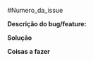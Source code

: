 #Numero_da_issue

**Descrição do bug/feature:**
<!-- Aqui você descreve sua feature ou bug de sua Pull Request. -->

**Solução**
<!-- Aqui você descreve qual sua solução e como foi a implementação. -->

**Coisas a fazer**
<!-- Aqui você diz o que deve ser feito nas próximas Pull Requests. -->

<!-- APAGAR O COMENTÁRIOS AO TERMINAR DE PREENCHER.
     PODE CLICAR EM PREVIEW PARA VER COMO ESTA FICANDO. -->